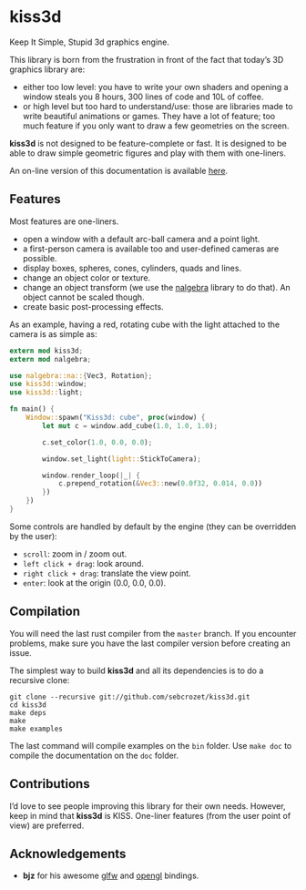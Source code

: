 # kiss3d

Keep It Simple, Stupid 3d graphics engine.

This library is born from the frustration in front of the fact that today’s 3D
graphics library are:

* either too low level: you have to write your own shaders and opening a
  window steals you 8 hours, 300 lines of code and 10L of coffee.
* or high level but too hard to understand/use: those are libraries made to
  write beautiful animations or games. They have a lot of feature; too much
  feature if you only want to draw a few geometries on the screen.

**kiss3d** is not designed to be feature-complete or fast.
It is designed to be able to draw simple geometric figures and play with them
with one-liners.

An on-line version of this documentation is available [here](http://www.rust-ci.org/sebcrozet/kiss3d/doc/kiss3d/index.html).

## Features
Most features are one-liners.

* open a window with a default arc-ball camera and a point light.
* a first-person camera is available too and user-defined cameras are possible.
* display boxes, spheres, cones, cylinders, quads and lines.
* change an object color or texture.
* change an object transform (we use the [nalgebra](https://github.com/sebcrozet/nalgebra) library
  to do that).  An object cannot be scaled though.
* create basic post-processing effects.

As an example, having a red, rotating cube with the light attached to the camera is as simple as:

```rust
extern mod kiss3d;
extern mod nalgebra;

use nalgebra::na::{Vec3, Rotation};
use kiss3d::window;
use kiss3d::light;

fn main() {
    Window::spawn("Kiss3d: cube", proc(window) {
        let mut c = window.add_cube(1.0, 1.0, 1.0);

        c.set_color(1.0, 0.0, 0.0);

        window.set_light(light::StickToCamera);

        window.render_loop(|_| {
            c.prepend_rotation(&Vec3::new(0.0f32, 0.014, 0.0))
        })
    })
}
```

Some controls are handled by default by the engine (they can be overridden by the user):

* `scroll`: zoom in / zoom out.
* `left click + drag`: look around.
* `right click + drag`: translate the view point.
* `enter`: look at the origin (0.0, 0.0, 0.0).

## Compilation
You will need the last rust compiler from the `master` branch.
If you encounter problems, make sure you have the last compiler version before creating an issue.

The simplest way to build **kiss3d** and all its dependencies is to do a
recursive clone:


    git clone --recursive git://github.com/sebcrozet/kiss3d.git
    cd kiss3d
    make deps
    make
    make examples


The last command will compile examples on the `bin` folder.
Use `make doc` to compile the documentation on the `doc` folder.

## Contributions
I’d love to see people improving this library for their own needs. However, keep in mind that
**kiss3d** is KISS. One-liner features (from the user point of view) are preferred.

## Acknowledgements

* **bjz** for his awesome [glfw](https://github.com/bjz/glfw-rs.git) and [opengl](https://github.com/bjz/gl-rs.git) bindings.
